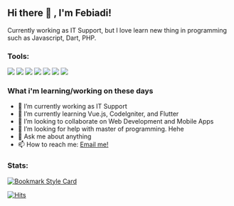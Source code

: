 ## Hi there 👋 , I'm Febiadi!
Currently working as IT Support, but I love learn new thing in programming such as Javascript, Dart, PHP.  

### Tools:
<p>
    <img src="https://img.shields.io/badge/Windows-blue?&logo=windows" />
    <img src="https://img.shields.io/badge/Visual%20Studio%20Code-blue?&logo=visual%20studio%20code&logoColor=white" />
    <img src="https://img.shields.io/badge/Javascript-yellow?&logo=javascript&logoColor=white" />
    <img src="https://img.shields.io/badge/Vue.js-success?&logo=vue.js&logoColor=white" />
    <img src="https://img.shields.io/badge/Flutter-blue?&logo=flutter&logoColor=white" />
    <img src="https://img.shields.io/badge/PHP-blue?&logo=php&logoColor=white" />
    <img src="https://img.shields.io/badge/CodeIgniter-red?&logo=codeigniter&logoColor=white" />
</p>

### What i'm learning/working on these days
- 🔭 I’m currently working as IT Support
- 🌱 I’m currently learning Vue.js, CodeIgniter, and Flutter
- 👯 I’m looking to collaborate on Web Development and Mobile Apps
- 🤔 I’m looking for help with master of programming. Hehe
- 💬 Ask me about anything
- 📫 How to reach me: <a href="mailto:fbiakbr@gmail.com">Email me!</a>

### Stats:
[![Bookmark Style Card](https://svg.bookmark.style/api?url=https://github.com/fbiakbr/&mode=dark&light=horizontal)](https://github.com/fbiakbr)

[![Hits](https://hits.seeyoufarm.com/api/count/incr/badge.svg?url=https%3A%2F%2Fgithub.com%2Ffbiakbr&count_bg=%23673DC8&title_bg=%238A8A8A&icon=sinaweibo.svg&icon_color=%23E7E7E7&title=Visitor&edge_flat=false)](https://hits.seeyoufarm.com)
